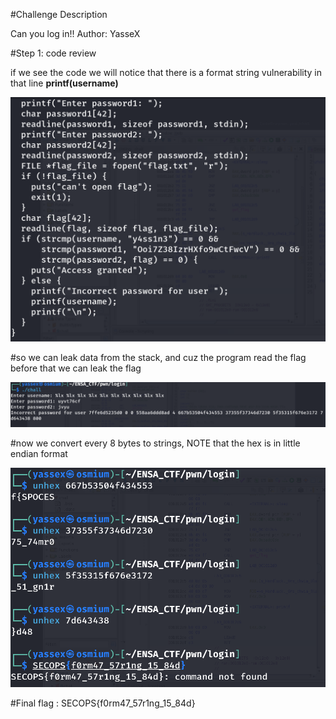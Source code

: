 #Challenge Description

Can you log in!!
Author: YasseX

#Step 1: code review 

if we see the code we will notice that there is a format string vulnerability in that line 
**printf(username)**

![](../assets/pic4.png)

#so we can leak data from the stack, and cuz the program read the flag before that we can leak the flag 

![](../assets/pic5.png)

#now we convert every 8 bytes to strings, NOTE that the hex is in little endian format

![](../assets/pic6.png)

#Final flag : SECOPS{f0rm47_57r1ng_15_84d}
